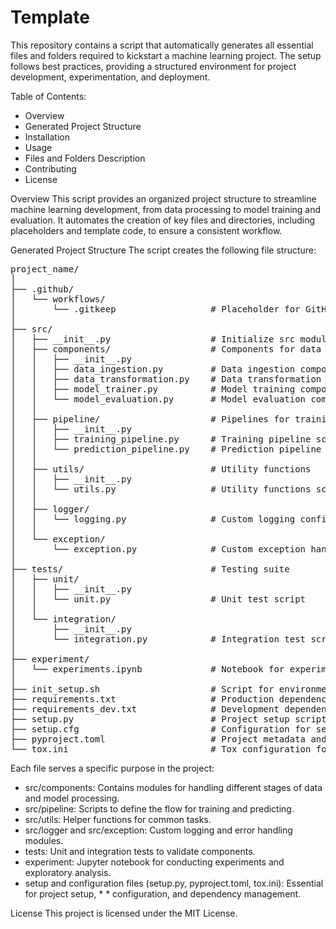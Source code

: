 # Template
This repository contains a script that automatically generates all essential files and folders required to kickstart a machine learning project. The setup follows best practices, providing a structured environment for project development, experimentation, and deployment.

Table of Contents:
* Overview
* Generated Project Structure
* Installation
* Usage
* Files and Folders Description
* Contributing
* License

Overview
This script provides an organized project structure to streamline machine learning development, from data processing to model training and evaluation. It automates the creation of key files and directories, including placeholders and template code, to ensure a consistent workflow.

Generated Project Structure
The script creates the following file structure:
<pre>
project_name/
│
├── .github/
│   └── workflows/
│       └── .gitkeep                  # Placeholder for GitHub workflows
│
├── src/
│   ├── __init__.py                   # Initialize src module
│   ├── components/                   # Components for data and model handling
│   │   ├── __init__.py
│   │   ├── data_ingestion.py         # Data ingestion component
│   │   ├── data_transformation.py    # Data transformation component
│   │   ├── model_trainer.py          # Model training component
│   │   └── model_evaluation.py       # Model evaluation component
│   │
│   ├── pipeline/                     # Pipelines for training and prediction
│   │   ├── __init__.py
│   │   ├── training_pipeline.py      # Training pipeline script
│   │   └── prediction_pipeline.py    # Prediction pipeline script
│   │
│   ├── utils/                        # Utility functions
│   │   ├── __init__.py
│   │   └── utils.py                  # Utility functions script
│   │
│   ├── logger/
│   │   └── logging.py                # Custom logging configuration
│   │
│   └── exception/
│       └── exception.py              # Custom exception handling
│
├── tests/                            # Testing suite
│   ├── unit/
│   │   ├── __init__.py
│   │   └── unit.py                   # Unit test script
│   │
│   └── integration/
│       ├── __init__.py
│       └── integration.py            # Integration test script
│
├── experiment/
│   └── experiments.ipynb             # Notebook for experiments and EDA
│
├── init_setup.sh                     # Script for environment setup
├── requirements.txt                  # Production dependencies
├── requirements_dev.txt              # Development dependencies
├── setup.py                          # Project setup script
├── setup.cfg                         # Configuration for setup
├── pyproject.toml                    # Project metadata and configuration
└── tox.ini                           # Tox configuration for testing
</pre>

Each file serves a specific purpose in the project:

* src/components: Contains modules for handling different stages of data and model processing.
* src/pipeline: Scripts to define the flow for training and predicting.
* src/utils: Helper functions for common tasks.
* src/logger and src/exception: Custom logging and error handling modules.
* tests: Unit and integration tests to validate components.
* experiment: Jupyter notebook for conducting experiments and exploratory analysis.
* setup and configuration files (setup.py, pyproject.toml, tox.ini): Essential for project setup, * * configuration, and dependency management.

License
This project is licensed under the MIT License.

